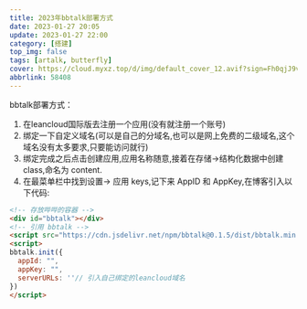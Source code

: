```yaml
---
title: 2023年bbtalk部署方式
date: 2023-01-27 20:05
update: 2023-01-27 22:00
category: [搭建]
top_img: false
tags: [artalk, butterfly]
cover: https://cloud.myxz.top/d/img/default_cover_12.avif?sign=Fh0qjJ9vC0ggdUzVfIA6NxMOnaSx7pnhVfAzHm45oOs=:0
abbrlink: 58408
---
```

bbtalk部署方式：
1. 在leancloud国际版去注册一个应用(没有就注册一个账号)
2. 绑定一下自定义域名(可以是自己的分域名,也可以是网上免费的二级域名,这个域名没有太多要求,只要能访问就行)
3. 绑定完成之后点击创建应用,应用名称随意,接着在存储→结构化数据中创建 class,命名为 content.
4. 在最菜单栏中找到设置-> 应用 keys,记下来 AppID 和 AppKey,在博客引入以下代码:
``` html
<!-- 存放哔哔的容器 -->
<div id="bbtalk"></div>
<!-- 引用 bbtalk -->
<script src="https://cdn.jsdelivr.net/npm/bbtalk@0.1.5/dist/bbtalk.min.js"></script>
<script>
bbtalk.init({
  appId: "",
  appKey: "",
  serverURLs: ''// 引入自己绑定的leancloud域名
})
</script>
```